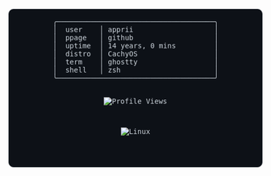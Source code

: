 <div align="center">
  <pre style="background-color: #0d1117; color: #c9d1d9; padding: 16px; border-radius: 10px; font-family: 'JetBrains Mono', monospace; font-size: 14px; border: 1px solid #30363d;">
╭─────────────────────────────────────╮
│  user    │ apprii                   │
│  ppage   │ github                   │
│  uptime  │ 14 years, 0 mins         │
│  distro  │ CachyOS                  │
│  term    │ ghostty                  │
│  shell   │ zsh                      │
╰─────────────────────────────────────╯
    
![Profile Views](https://komarev.com/ghpvc/?username=apprii&label=PROFILE+VIEWS&color=0e75b6&style=flat)

![Linux](https://img.shields.io/badge/Linux-FCC624?style=for-the-badge&logo=linux&logoColor=black)


 </pre>
</div>
